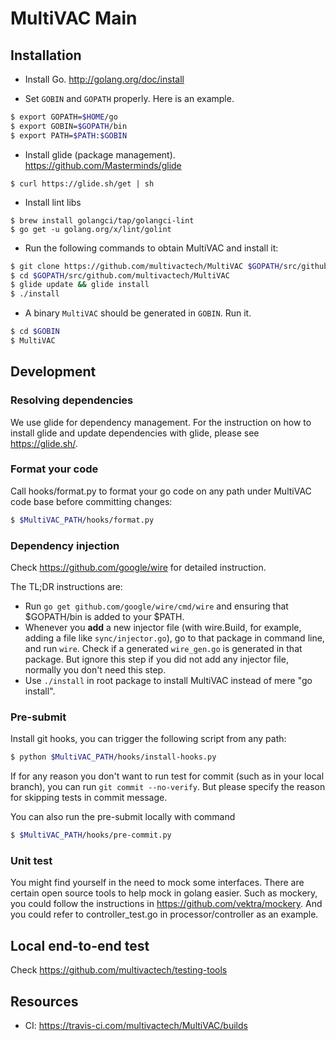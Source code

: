 # MultiVAC Main

## Installation

- Install Go. http://golang.org/doc/install

- Set `GOBIN` and `GOPATH` properly. Here is an example.

```bash
$ export GOPATH=$HOME/go
$ export GOBIN=$GOPATH/bin
$ export PATH=$PATH:$GOBIN
```

- Install glide (package management). https://github.com/Masterminds/glide

```bashN
$ curl https://glide.sh/get | sh
```

- Install lint libs

```base
$ brew install golangci/tap/golangci-lint
$ go get -u golang.org/x/lint/golint
```

- Run the following commands to obtain MultiVAC and install it:

```bash
$ git clone https://github.com/multivactech/MultiVAC $GOPATH/src/github.com/multivactech/MultiVAC
$ cd $GOPATH/src/github.com/multivactech/MultiVAC
$ glide update && glide install
$ ./install
```

- A binary `MultiVAC` should be generated in `GOBIN`. Run it.

```bash
$ cd $GOBIN
$ MultiVAC
```

## Development

### Resolving dependencies

We use glide for dependency management. For the instruction on how to
install glide and update dependencies with glide, please see https://glide.sh/.

### Format your code

Call hooks/format.py to format your go code on any path under MultiVAC
code base before committing changes:

```bash
$ $MultiVAC_PATH/hooks/format.py
```

### Dependency injection

Check https://github.com/google/wire for detailed instruction.

The TL;DR instructions are:
- Run `go get github.com/google/wire/cmd/wire` and ensuring that $GOPATH/bin is added to your $PATH.
- Whenever you **add** a new injector file (with wire.Build, for example, adding a file like `sync/injector.go`), go
  to that package in command line, and run `wire`. Check if a generated `wire_gen.go` is generated in that package. 
  But ignore this step if you did not add any injector file, normally you don't need this step.
- Use `./install` in root package to install MultiVAC instead of mere "go install".

### Pre-submit

Install git hooks, you can trigger the following script from any path:

```bash
$ python $MultiVAC_PATH/hooks/install-hooks.py
```

If for any reason you don't want to run test for commit (such as in
your local branch), you can run `git commit --no-verify`. But please
specify the reason for skipping tests in commit message.

You can also run the pre-submit locally with command

```bash
$ $MultiVAC_PATH/hooks/pre-commit.py
```

### Unit test

You might find yourself in the need to mock some interfaces. There are certain open source tools to help mock in
golang easier. Such as mockery, you could follow the instructions in https://github.com/vektra/mockery. And you
could refer to controller_test.go in processor/controller as an example.


## Local end-to-end test

Check https://github.com/multivactech/testing-tools

## Resources

* CI: https://travis-ci.com/multivactech/MultiVAC/builds

